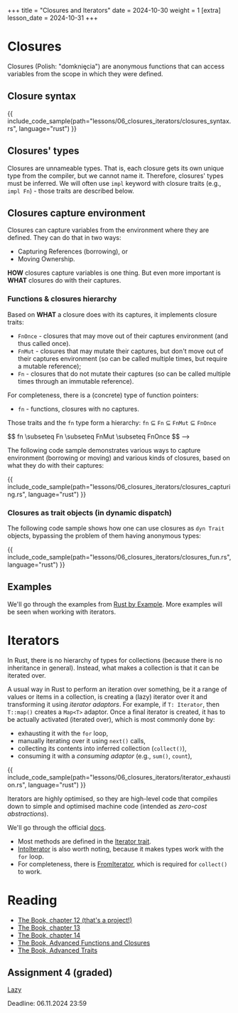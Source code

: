 +++
title = "Closures and Iterators"
date = 2024-10-30
weight = 1
[extra]
lesson_date = 2024-10-31
+++

# Closures

Closures (Polish: "domknięcia") are anonymous functions that can access variables from the scope in which they were defined.

## Closure syntax

{{ include_code_sample(path="lessons/06_closures_iterators/closures_syntax.rs", language="rust") }}

## Closures' types

Closures are unnameable types. That is, each closure gets its own unique type from the compiler,
but we cannot name it. Therefore, closures' types must be inferred.
We will often use `impl` keyword with closure traits (e.g., `impl Fn`) - those traits are described below.

## Closures capture environment

Closures can capture variables from the environment where they are defined. They can do that in two ways:

- Capturing References (borrowing), or
- Moving Ownership.

**HOW** closures capture variables is one thing.
But even more important is **WHAT** closures do with their captures.

### Functions & closures hierarchy

Based on **WHAT** a closure does with its captures, it implements closure traits:

- `FnOnce` - closures that may move out of their captures environment (and thus called once).
- `FnMut` - closures that may mutate their captures, but don't move out of their captures environment (so can be called multiple times, but require a mutable reference);
- `Fn` - closures that do not mutate their captures (so can be called multiple times through an immutable reference).

For completeness, there is a (concrete) type of function pointers:

- `fn` - functions, closures with no captures.

Those traits and the `fn` type form a hierarchy: `fn` ⊆ `Fn` ⊆ `FnMut` ⊆ `FnOnce`

<!--> $$ fn \subseteq Fn \subseteq FnMut \subseteq FnOnce $$ -->

The following code sample demonstrates various ways to capture environment (borrowing or moving) and various kinds of closures, based on what they do with their captures:

{{ include_code_sample(path="lessons/06_closures_iterators/closures_capturing.rs", language="rust") }}

### Closures as trait objects (in dynamic dispatch)

The following code sample shows how one can use closures as `dyn Trait` objects, bypassing the problem of them having anonymous types:

{{ include_code_sample(path="lessons/06_closures_iterators/closures_fun.rs", language="rust") }}

## Examples

We'll go through the examples from [Rust by Example](https://doc.rust-lang.org/rust-by-example/fn/closures.html).
More examples will be seen when working with iterators.

# Iterators

In Rust, there is no hierarchy of types for collections (because there is no inheritance in general).
Instead, what makes a collection is that it can be iterated over.

A usual way in Rust to perform an iteration over something, be it a range of values or items in a collection, is creating a (lazy) iterator over it and transforming it using _iterator adaptors_. For example, if `T: Iterator`, then `T::map()` creates a `Map<T>` adaptor. Once a final iterator is created, it has to be actually activated (iterated over), which is most commonly done by:

- exhausting it with the `for` loop,
- manually iterating over it using `next()` calls,
- collecting its contents into inferred collection (`collect()`),
- consuming it with a _consuming adaptor_ (e.g., `sum()`, `count`),

{{ include_code_sample(path="lessons/06_closures_iterators/iterator_exhaustion.rs", language="rust") }}

Iterators are highly optimised, so they are high-level code that compiles down to simple and optimised machine code (intended as _zero-cost abstractions_).

We'll go through the official [docs](https://doc.rust-lang.org/stable/std/iter/).

- Most methods are defined in the [Iterator trait](https://doc.rust-lang.org/stable/std/iter/trait.Iterator.html).
- [IntoIterator](https://doc.rust-lang.org/stable/std/iter/trait.IntoIterator.html) is also worth noting, because it makes types work with the `for` loop.
- For completeness, there is [FromIterator](https://doc.rust-lang.org/stable/std/iter/trait.FromIterator.html), which is required for `collect()` to work.

# Reading

- [The Book, chapter 12 (that's a project!)](https://doc.rust-lang.org/book/ch12-00-an-io-project.html)
- [The Book, chapter 13](https://doc.rust-lang.org/book/ch13-00-functional-features.html)
- [The Book, chapter 14](https://doc.rust-lang.org/book/ch14-00-more-about-cargo.html)
- [The Book, Advanced Functions and Closures](https://doc.rust-lang.org/stable/book/ch19-05-advanced-functions-and-closures.html)
- [The Book, Advanced Traits](https://doc.rust-lang.org/stable/book/ch19-03-advanced-traits.html)

## Assignment 4 (graded)

[Lazy](https://classroom.github.com/a/9aJix-LK)

Deadline: 06.11.2024 23:59
